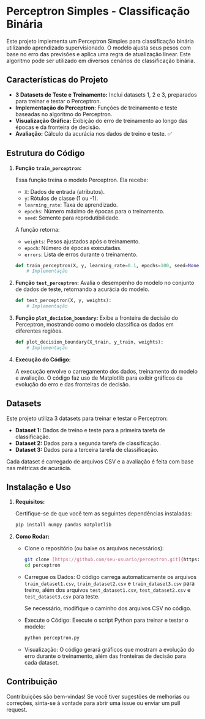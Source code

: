 # Perceptron Simples - Classificação Binária 

Este projeto implementa um Perceptron Simples para classificação binária utilizando aprendizado supervisionado. O modelo ajusta seus pesos com base no erro das previsões e aplica uma regra de atualização linear. Este algoritmo pode ser utilizado em diversos cenários de classificação binária.

## Características do Projeto

* **3 Datasets de Teste e Treinamento:** Inclui datasets 1, 2 e 3, preparados para treinar e testar o Perceptron.
* **Implementação do Perceptron:** Funções de treinamento e teste baseadas no algoritmo do Perceptron.
* **Visualização Gráfica:** Exibição do erro de treinamento ao longo das épocas e da fronteira de decisão.
* **Avaliação:** Cálculo da acurácia nos dados de treino e teste. ✅

## Estrutura do Código

1.  **Função `train_perceptron`:**

    Essa função treina o modelo Perceptron. Ela recebe:

    * `X`: Dados de entrada (atributos).
    * `y`: Rótulos de classe (1 ou -1). ️
    * `learning_rate`: Taxa de aprendizado. 
    * `epochs`: Número máximo de épocas para o treinamento.
    * `seed`: Semente para reprodutibilidade. 

    A função retorna:

    * `weights`: Pesos ajustados após o treinamento.
    * `epoch`: Número de épocas executadas.
    * `errors`: Lista de erros durante o treinamento.

    ```python
    def train_perceptron(X, y, learning_rate=0.1, epochs=100, seed=None):
        # Implementação 
    ```

2.  **Função `test_perceptron`:** Avalia o desempenho do modelo no conjunto de dados de teste, retornando a acurácia do modelo.

    ```python
    def test_perceptron(X, y, weights):
        # Implementação 
    ```

3.  **Função `plot_decision_boundary`:** Exibe a fronteira de decisão do Perceptron, mostrando como o modelo classifica os dados em diferentes regiões.

    ```python
    def plot_decision_boundary(X_train, y_train, weights):
        # Implementação 
    ```

4.  **Execução do Código:**

    A execução envolve o carregamento dos dados, treinamento do modelo e avaliação. O código faz uso de Matplotlib para exibir gráficos da evolução do erro e das fronteiras de decisão.

## Datasets

Este projeto utiliza 3 datasets para treinar e testar o Perceptron:

* **Dataset 1:** Dados de treino e teste para a primeira tarefa de classificação.
* **Dataset 2:** Dados para a segunda tarefa de classificação.
* **Dataset 3:** Dados para a terceira tarefa de classificação.

Cada dataset é carregado de arquivos CSV e a avaliação é feita com base nas métricas de acurácia.

## Instalação e Uso

1.  **Requisitos:**

    Certifique-se de que você tem as seguintes dependências instaladas:

    ```bash
    pip install numpy pandas matplotlib 
    ```

2.  **Como Rodar:**

    * Clone o repositório (ou baixe os arquivos necessários):

        ```bash
        git clone [https://github.com/seu-usuario/perceptron.git](https://github.com/seu-usuario/perceptron.git) 
        cd perceptron 
        ```

    * Carregue os Dados: O código carrega automaticamente os arquivos `train_dataset1.csv`, `train_dataset2.csv` e `train_dataset3.csv` para treino, além dos arquivos `test_dataset1.csv`, `test_dataset2.csv` e `test_dataset3.csv` para teste.

        Se necessário, modifique o caminho dos arquivos CSV no código.

    * Execute o Código: Execute o script Python para treinar e testar o modelo:

        ```bash
        python perceptron.py
        ```

    * Visualização: O código gerará gráficos que mostram a evolução do erro durante o treinamento, além das fronteiras de decisão para cada dataset.

##  Contribuição

Contribuições são bem-vindas! Se você tiver sugestões de melhorias ou correções, sinta-se à vontade para abrir uma issue ou enviar um pull request. 
